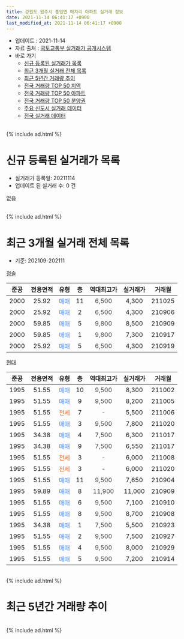 ```yaml
---
title: 강원도 원주시 흥업면 매지리 아파트 실거래 정보
date: 2021-11-14 06:41:17 +0900
last_modified_at: 2021-11-14 06:41:17 +0900
---
```


* 업데이트 : 2021-11-14
* 자료 출처 : [국토교통부 실거래가 공개시스템](http://rt.molit.go.kr)
* 바로 가기
    * [신규 등록된 실거래가 목록](#신규-등록된-실거래가-목록)
    * [최근 3개월 실거래 전체 목록](#최근-3개월-실거래-전체-목록)
    * [최근 5년간 거래량 추이](#최근-5년간-거래량-추이)
    * [전국 거래량 TOP 50 지역](https://inasie.github.io/apt-trade-info/최근-3개월-전국에서-가장-거래가-많이-발생한-지역)
    * [전국 거래량 TOP 50 아파트](https://inasie.github.io/apt-trade-info/최근-3개월-전국에서-가장-거래가-많이-발생한-아파트)
    * [전국 거래량 TOP 50 분양권](https://inasie.github.io/apt-trade-info/최근-3개월-전국에서-가장-거래가-많이-발생한-분양권)
    * [주요 신도시 실거래 데이터](https://inasie.github.io/apt-trade-info/주요-신도시)
    * [전국 실거래 데이터](https://inasie.github.io/apt-trade-info/전국)
<br>
{% include ad.html %}
<br>

# 신규 등록된 실거래가 목록
* 실거래가 등록일: 20211114
* 업데이트 된 실거래 수: 0 건

없음

<br>
{% include ad.html %}
<br>

# 최근 3개월 실거래 전체 목록
* 기준: 202109-202111


[청솔](https://search.naver.com/search.naver?query=%EA%B0%95%EC%9B%90%EB%8F%84+%EC%9B%90%EC%A3%BC%EC%8B%9C+%ED%9D%A5%EC%97%85%EB%A9%B4+%EB%A7%A4%EC%A7%80%EB%A6%AC+%EC%B2%AD%EC%86%94)

|준공|전용면적|유형|층|역대최고가|실거래가|거래월|
|:---:|:---:|:---:|:---:|:---:|:---:|:---:|
|2000|25.92|<span style="color:#4285f3">매매</span>|11|<span style="color:#444444">6,500</span>|4,300|211025|
|2000|25.92|<span style="color:#4285f3">매매</span>|2|<span style="color:#444444">6,500</span>|4,300|210906|
|2000|59.85|<span style="color:#4285f3">매매</span>|5|<span style="color:#444444">9,800</span>|8,500|210909|
|2000|59.85|<span style="color:#4285f3">매매</span>|1|<span style="color:#444444">9,800</span>|7,300|210917|
|2000|25.92|<span style="color:#4285f3">매매</span>|5|<span style="color:#444444">6,500</span>|4,300|210919|

[현대](https://search.naver.com/search.naver?query=%EA%B0%95%EC%9B%90%EB%8F%84+%EC%9B%90%EC%A3%BC%EC%8B%9C+%ED%9D%A5%EC%97%85%EB%A9%B4+%EB%A7%A4%EC%A7%80%EB%A6%AC+%ED%98%84%EB%8C%80)

|준공|전용면적|유형|층|역대최고가|실거래가|거래월|
|:---:|:---:|:---:|:---:|:---:|:---:|:---:|
|1995|51.55|<span style="color:#4285f3">매매</span>|10|<span style="color:#444444">9,500</span>|8,300|211002|
|1995|51.55|<span style="color:#4285f3">매매</span>|9|<span style="color:#444444">9,500</span>|8,200|211005|
|1995|51.55|<span style="color:#ff5a00">전세</span>|7|<span style="color:#444444">-</span>|5,500|211006|
|1995|51.55|<span style="color:#4285f3">매매</span>|3|<span style="color:#444444">9,500</span>|7,800|211020|
|1995|34.38|<span style="color:#4285f3">매매</span>|4|<span style="color:#444444">7,500</span>|6,300|211017|
|1995|34.38|<span style="color:#4285f3">매매</span>|9|<span style="color:#444444">7,500</span>|6,550|211017|
|1995|51.55|<span style="color:#ff5a00">전세</span>|3|<span style="color:#444444">-</span>|6,000|211008|
|1995|51.55|<span style="color:#ff5a00">전세</span>|3|<span style="color:#444444">-</span>|6,000|211020|
|1995|51.55|<span style="color:#4285f3">매매</span>|11|<span style="color:#444444">9,500</span>|7,650|210904|
|1995|59.89|<span style="color:#4285f3">매매</span>|8|<span style="color:#444444">11,900</span>|11,000|210909|
|1995|51.55|<span style="color:#4285f3">매매</span>|6|<span style="color:#444444">9,500</span>|7,100|210910|
|1995|51.55|<span style="color:#4285f3">매매</span>|8|<span style="color:#444444">9,500</span>|8,700|210908|
|1995|34.38|<span style="color:#4285f3">매매</span>|1|<span style="color:#444444">7,500</span>|5,500|210923|
|1995|51.55|<span style="color:#4285f3">매매</span>|2|<span style="color:#444444">9,500</span>|7,500|210927|
|1995|51.55|<span style="color:#4285f3">매매</span>|4|<span style="color:#444444">9,500</span>|8,000|210929|
|1995|51.55|<span style="color:#4285f3">매매</span>|5|<span style="color:#444444">9,500</span>|7,200|210914|


<br>
{% include ad.html %}
<br>

# 최근 5년간 거래량 추이


<div style="width:100%;">
    <canvas id="deal_progress" height="200"></canvas>
</div>

<script>
new Chart(document.getElementById("deal_progress"), {
    type: 'line',
    data: {
        labels: ['201611','201612','201701','201702','201703','201704','201705','201706','201707','201708','201709','201710','201711','201712','201801','201802','201803','201804','201805','201806','201807','201808','201809','201810','201811','201812','201901','201902','201903','201904','201905','201906','201907','201908','201909','201910','201911','201912','202001','202002','202003','202004','202005','202006','202007','202008','202009','202010','202011','202012','202101','202102','202103','202104','202105','202106','202107','202108','202109','202110','202111'],
        datasets: [{
            label: '매매',
            pointRadius: 1,
            data: [10, 14, 9, 12, 3, 6, 3, 17, 5, 4, 10, 7, 14, 17, 6, 10, 1, 3, 1, 3, 3, 3, 1, 8, 8, 8, 5, 4, 3, 7, 3, 4, 3, 0, 2, 2, 0, 13, 13, 3, 4, 1, 6, 2, 5, 3, 3, 7, 2, 13, 7, 7, 5, 4, 22, 19, 11, 11, 12, 6, 0],
            borderColor: "rgba(255, 201, 14, 1)",
            backgroundColor: "rgba(255, 201, 14, 0.5)",
            fill: false,
            lineTension: 0
        },{
            label: '전월세',
            pointRadius: 1,
            data: [4, 7, 6, 8, 3, 1, 1, 4, 5, 6, 0, 4, 0, 7, 12, 8, 0, 2, 3, 1, 5, 8, 2, 0, 2, 9, 12, 10, 2, 1, 2, 5, 3, 7, 0, 0, 2, 13, 8, 10, 0, 2, 2, 4, 3, 4, 1, 6, 8, 8, 10, 10, 2, 4, 8, 5, 2, 5, 0, 3, 0],
            borderColor: "rgba(0, 141, 185, 1)",
            backgroundColor: "rgba(0, 141, 185, 0.5)",
            fill: false,
            lineTension: 0
        }
        ]
    },
    options: {
        responsive: true,
        title: {
            display: false
        },
        tooltips: {
            mode: 'index',
            intersect: false
        },
        hover: {
            mode: 'nearest',
            intersect: true
        },
        scales: {
            xAxes: [{
                display: true,
                scaleLabel: {
                    display: true,
                    labelString: '년/월'
                }
            }],
            yAxes: [{
                display: true,
                ticks: {
                    suggestedMin: 0,
                },
                scaleLabel: {
                    display: true,
                    labelString: '실거래 수'
                }
            }]
        }
    }
});

</script>


<br>
{% include ad.html %}
<br>

